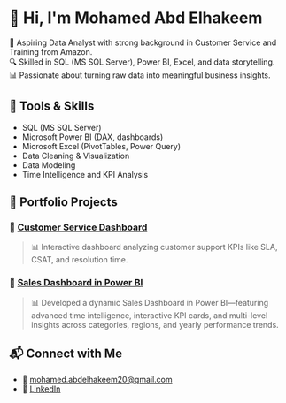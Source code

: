 # 👋 Hi, I'm Mohamed Abd Elhakeem

🎯 Aspiring Data Analyst with strong background in Customer Service and Training from Amazon.  
🔍 Skilled in SQL (MS SQL Server), Power BI, Excel, and data storytelling.  
📊 Passionate about turning raw data into meaningful business insights.

## 🔧 Tools & Skills
- SQL (MS SQL Server)
- Microsoft Power BI (DAX, dashboards)
- Microsoft Excel (PivotTables, Power Query)
- Data Cleaning & Visualization
- Data Modeling
- Time Intelligence and KPI Analysis

## 📁 Portfolio Projects

### 📌 [Customer Service Dashboard](https://github.com/elaalm2/Customer-Service-Dashboard)
> 📊 Interactive dashboard analyzing customer support KPIs like SLA, CSAT, and resolution time.

### 📌 [Sales Dashboard in Power BI](https://github.com/elaalm2/Sales-dashboard)
> 📊 Developed a dynamic Sales Dashboard in Power BI—featuring advanced time intelligence, interactive KPI cards, and multi-level insights across categories, regions, and yearly performance trends.

## 📬 Connect with Me
- 📧 mohamed.abdelhakeem20@gmail.com
- 💼 [LinkedIn](https://www.linkedin.com/in/hakeem-data-analyst)
